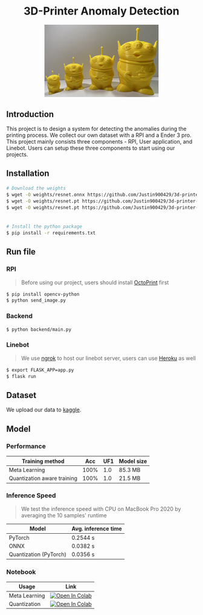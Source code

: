 <h1 align="center">
  3D-Printer Anomaly Detection
</h1>

<p align="center">
  <a href="https://www.kaggle.com/datasets/justin900429/3d-printer-defected-dataset"><img src="assets/cover.jpg" width=60% alt="cover image"/></a>
<p>

## Introduction

This project is to design a system for detecting the anomalies during the printing process. We collect our own dataset with a RPI and a Ender 3 pro. This project mainly consists three components - RPI, User application, and Linebot. Users can setup these three components to start using our projects.

## Installation
```bash
# Download the weights
$ wget -O weights/resnet.onnx https://github.com/Justin900429/3d-printer-anomaly-detect/releases/download/v0.0.1/resnet.onnx
$ wget -O weights/resnet.pt https://github.com/Justin900429/3d-printer-anomaly-detect/releases/download/v0.0.1/resnet.pt
$ wget -O weights/resnet.pt https://github.com/Justin900429/3d-printer-anomaly-detect/releases/download/v0.0.1/quantized.pt


# Install the python package
$ pip install -r requirements.txt
```

## Run file
### RPI

> Before using our project, users should install [OctoPrint](https://octoprint.org/download/) first

```bash
$ pip install opencv-python
$ python send_image.py
```

### Backend
```bash
$ python backend/main.py
```

### Linebot

> We use [ngrok](https://ngrok.com) to host our linebot server, users can use [Heroku](https://www.heroku.com
> ) as well

```bash
$ export FLASK_APP=app.py
$ flask run
```

## Dataset

We upload our data to [kaggle](https://www.kaggle.com/datasets/justin900429/3d-printer-defected-dataset).

## Model

### Performance

| Training method             | Acc  | UF1  | Model size |
| --------------------------- | ---- | ---- | ---------- |
| Meta Learning               | 100% | 1.0  | 85.3 MB    |
| Quantization aware training | 100% | 1.0  | 21.5 MB    |

### Inference Speed

> We test the inference speed with CPU on MacBook Pro 2020 by averaging the 10 samples' runtime

| Model                  | Avg. inference time |
| ---------------------- | ------------------- |
| PyTorch                | 0.2544 s            |
| ONNX                   | 0.0382 s            |
| Quantization (PyTorch) | 0.0356 s            |

### Notebook

| Usage         | Link                                                         |
| ------------- | ------------------------------------------------------------ |
| Meta Learning | [![Open In Colab](https://colab.research.google.com/assets/colab-badge.svg)](https://colab.research.google.com/github/Justin900429/3d-printer-anomaly-detect/blob/main/Meta_3D_printer.ipynb) |
| Quantization  | [![Open In Colab](https://colab.research.google.com/assets/colab-badge.svg)](https://colab.research.google.com/github/Justin900429/3d-printer-anomaly-detect/blob/main/quantize.ipynb) |

